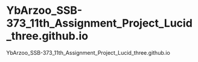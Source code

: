 # YbArzoo_SSB-373_11th_Assignment_Project_Lucid_three.github.io
YbArzoo_SSB-373_11th_Assignment_Project_Lucid_three.github.io
